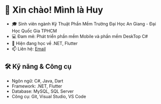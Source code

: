 # 👋 Xin chào! Mình là Huy
- 🎓 Sinh viên ngành Kỹ Thuật Phần Mềm Trường Đại Học An Giang - Đại Học Quốc Gia TPHCM
- 💻 Đam mê: Phát triển phần mềm Mobile và phần mềm DeskTop C#
- 🌱 Hiện đang học về .NET, Flutter
- 📫 Liên hệ: [Email](mailto:phathuy2004h@gmail.com)

## 🛠 Kỹ năng & Công cụ
- Ngôn ngữ: C#, Java, Dart
- Framework: .NET, Flutter
- Database: MySQL, SQL Server
- Công cụ: Git, Visual Studio, VS Code

